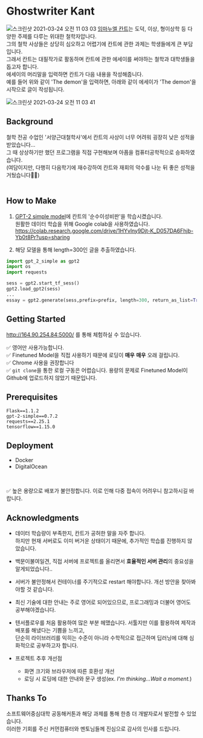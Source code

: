 # Ghostwriter Kant

![스크린샷 2021-03-24 오전 11 03 03](https://user-images.githubusercontent.com/46207836/112243495-00699c80-8c91-11eb-9da5-b46d10e61593.png)
[임마누엘 칸트](https://ko.wikipedia.org/wiki/임마누엘_칸트)는 도덕, 이상, 형이상학 등 다양한 주제를 다루는 위대한 철학자압나다.<br>
그의 철학 사상들은 상당히 심오하고 어렵기에 칸트에 관한 과제는 학생들에게 큰 부담입니다.<br>
그래서 칸트는 대필작가로 활동하며 칸트에 관한 에세이를 써야하는 철학과 대학생들을 돕고자 합니다. <br>
에세이의 머리말을 입력하면 칸트가 다음 내용을 작성해줍니다.<br>
예를 들어 위와 같이 'The demon'을 입력하면, 아래와 같이 에세이가 'The demon'을 시작으로 글이 작성됩니다.<br>

![스크린샷 2021-03-24 오전 11 03 41](https://user-images.githubusercontent.com/46207836/112243549-2000c500-8c91-11eb-88cc-2aed2b15a363.png)


## Background
철학 전공 수업인 '서양근대철학사'에서 칸트의 사상이 너무 어려워 굉장히 낮은 성적을 받았습니다...<br>
그 때 상상하기만 했던 프로그램을 직접 구현해보며 아픔을 컴퓨터공학적으로 승화하였습니다.<br>
(여담이지만, 다행히 다음학기에 재수강하여 칸트와 재회의 악수를 나눈 뒤 좋은 성적을 거뒀습니다🙍‍♀️)<br>
<br>

## How to Make
1. [GPT-2 simple model](https://github.com/minimaxir/gpt-2-simple)에 칸트의 '순수이성비판'을 학습시켰습니다.<br>
원활한 데이터 학습을 위해 Google colab을 사용하였습니다.<br>
https://colab.research.google.com/drive/1HYvlny9Djt-K_D057DA6Fhjb-Yb0t8Pr?usp=sharing <br>

2. 해당 모델을 통해 length=300인 글을 추출하였습니다.

```python
import gpt_2_simple as gpt2
import os
import requests

sess = gpt2.start_tf_sess()
gpt2.load_gpt2(sess)
...
essay = gpt2.generate(sess,prefix=prefix, length=300, return_as_list=True)[0]
```
## Getting Started 

http://164.90.254.84:5000/ 를 통해 체험하실 수 있습니다.

✅ 영어만 사용가능합니다. <br>
✅ Finetuned Model을 직접 사용하기 때문에 로딩이 **매우** **매우** 오래 걸립니다. <br>
✅ Chrome 사용을 권장합니다<br>
✅ `git clone`을 통한 로컬 구동은 어렵습니다. 용량의 문제로 Finetuned Model이  Github에 업로드하지 않았기 때문입니다.<br>


## Prerequisites
```
Flask==1.1.2
gpt-2-simple==0.7.2
requests==2.25.1
tensorflow==1.15.0
```

## Deployment 

- Docker 
- DigitalOcean
<br>

✅ 높은 용량으로 배포가 불안정합니다. 이로 인해 다중 접속이 어려우니 참고하시길 바랍니다.


## Acknowledgments

* 데이터 학습량이 부족한지, 칸트가 공허한 말을 자주 합니다. <br>하지만 현재 서버로도 이미 버거운 상태이기 때문에, 추가적인 학습를 진행하지 않았습니다.

* 백문이불여일견, 직접 서버에 프로젝트를 올리면서 **효율적인 서버 관리**의 중요성을 알게되었습니다.. 

* 서버가 불안정해서 컨테이너를 주기적으로 restart 해야합니다. 개선 방안을 찾아봐야할 것 같습니다.

* 최신 기술에 대한 안내는 주로 영어로 되어있으므로, 프로그래밍과 더불어 영어도 공부해야겠습니다.
* 텐서플로우를 처음 활용하여 많은 부분 헤맸습니다. 서툴지만 이를 활용하여 제작과 배포를 해냈다는 기쁨을 느끼고, <br>단순히 라이브러리를 익히는 수준이 아니라 수학적으로 접근하며 딥러닝에 대해 심화적으로 공부하고자 합니다.
* 프로젝트 추후 개선점
    - 화면 크기와 브라우저에 따른 호환성 개선
    - 로딩 시 로딩에 대한 안내와 문구 생성(ex. *I'm thinking...Wait a moment.*)


## Thanks To
소프트웨어중심대학 공동해커톤과 해당 과제를 통해 한층 더 개발자로서 발전할 수 있었습니다. <br>
이러한 기회를 주신 커먼컴퓨터와 멘토님들께 진심으로 감사의 인사를 드립니다.